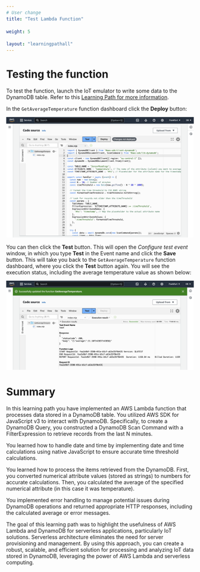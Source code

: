 ```yaml
---
# User change
title: "Test Lambda Function"

weight: 5

layout: "learningpathall"
---
```


# Testing the function
To test the function, launch the IoT emulator to write some data to the DynamoDB table. Refer to this [Learning Path for more information](/learning-paths/laptops-and-desktops/win_aws_iot_dynamodb).

In the `GetAverageTemperature` function dashboard click the **Deploy** button:

![fig5](figures/05.png)

You can then click the **Test** button. This will open the *Configure test event* window, in which you type **Test** in the Event name and click the **Save** button. This will take you back to the `GetAverageTemperature` function dashboard, where you click the **Test** button again. You will see the execution status, including the average temperature value as shown below:

![fig6](figures/06.png)

# Summary
In this learning path you have implemented an AWS Lambda function that processes data stored in a DynamoDB table. You utilized AWS SDK for JavaScript v3 to interact with DynamoDB. Specifically, to create a DynamoDB Query, you constructed a DynamoDB Scan Command with a FilterExpression to retrieve records from the last N minutes. 

You learned how to handle date and time by implementing date and time calculations using native JavaScript to ensure accurate time threshold calculations. 

You learned how to process the items retrieved from the DynamoDB. First, you converted numerical attribute values (stored as strings) to numbers for accurate calculations. Then, you calculated the average of the specified numerical attribute (in this case it was temperature).

You implemented error handling to manage potential issues during DynamoDB operations and returned appropriate HTTP responses, including the calculated average or error messages.

The goal of this learning path was to highlight the usefulness of AWS Lambda and DynamoDB for serverless applications, particularly IoT solutions. Serverless architecture eliminates the need for server provisioning and management. By using this approach, you can create a robust, scalable, and efficient solution for processing and analyzing IoT data stored in DynamoDB, leveraging the power of AWS Lambda and serverless computing.
